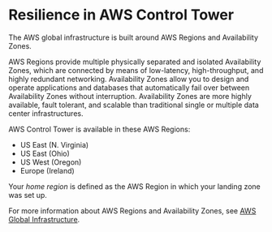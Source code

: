 # Resilience in AWS Control Tower<a name="disaster-recovery-resiliency"></a>

The AWS global infrastructure is built around AWS Regions and Availability Zones\. 

 AWS Regions provide multiple physically separated and isolated Availability Zones, which are connected by means of low\-latency, high\-throughput, and highly redundant networking\. Availability Zones allow you to design and operate applications and databases that automatically fail over between Availability Zones without interruption\. Availability Zones are more highly available, fault tolerant, and scalable than traditional single or multiple data center infrastructures\.

AWS Control Tower is available in these AWS Regions:
+ US East \(N\. Virginia\)
+ US East \(Ohio\)
+ US West \(Oregon\)
+ Europe \(Ireland\)

Your *home region* is defined as the AWS Region in which your landing zone was set up\.

For more information about AWS Regions and Availability Zones, see [AWS Global Infrastructure](https://aws.amazon.com/about-aws/global-infrastructure/)\.